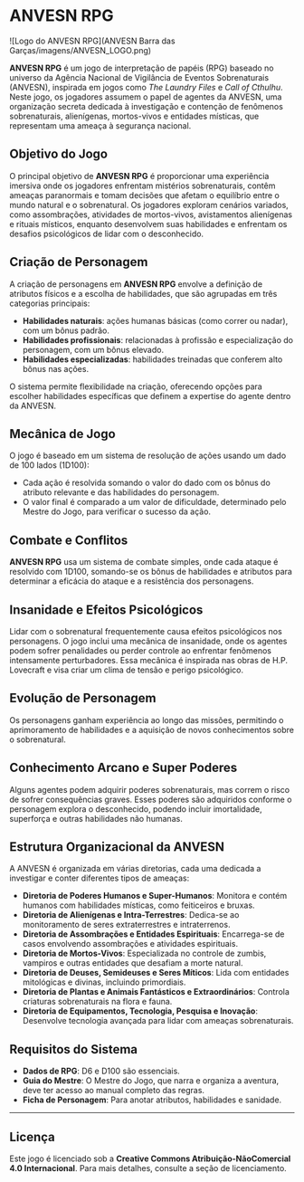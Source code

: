 # ANVESN RPG

![Logo do ANVESN RPG](ANVESN Barra das Garças/imagens/ANVESN_LOGO.png)


**ANVESN RPG** é um jogo de interpretação de papéis (RPG) baseado no universo da Agência Nacional de Vigilância de Eventos Sobrenaturais (ANVESN), inspirada em jogos como *The Laundry Files* e *Call of Cthulhu*. Neste jogo, os jogadores assumem o papel de agentes da ANVESN, uma organização secreta dedicada à investigação e contenção de fenômenos sobrenaturais, alienígenas, mortos-vivos e entidades místicas, que representam uma ameaça à segurança nacional.

## Objetivo do Jogo

O principal objetivo de **ANVESN RPG** é proporcionar uma experiência imersiva onde os jogadores enfrentam mistérios sobrenaturais, contêm ameaças paranormais e tomam decisões que afetam o equilíbrio entre o mundo natural e o sobrenatural. Os jogadores exploram cenários variados, como assombrações, atividades de mortos-vivos, avistamentos alienígenas e rituais místicos, enquanto desenvolvem suas habilidades e enfrentam os desafios psicológicos de lidar com o desconhecido.

## Criação de Personagem

A criação de personagens em **ANVESN RPG** envolve a definição de atributos físicos e a escolha de habilidades, que são agrupadas em três categorias principais:
- **Habilidades naturais**: ações humanas básicas (como correr ou nadar), com um bônus padrão.
- **Habilidades profissionais**: relacionadas à profissão e especialização do personagem, com um bônus elevado.
- **Habilidades especializadas**: habilidades treinadas que conferem alto bônus nas ações.

O sistema permite flexibilidade na criação, oferecendo opções para escolher habilidades específicas que definem a expertise do agente dentro da ANVESN.

## Mecânica de Jogo

O jogo é baseado em um sistema de resolução de ações usando um dado de 100 lados (1D100):
- Cada ação é resolvida somando o valor do dado com os bônus do atributo relevante e das habilidades do personagem.
- O valor final é comparado a um valor de dificuldade, determinado pelo Mestre do Jogo, para verificar o sucesso da ação.

## Combate e Conflitos

**ANVESN RPG** usa um sistema de combate simples, onde cada ataque é resolvido com 1D100, somando-se os bônus de habilidades e atributos para determinar a eficácia do ataque e a resistência dos personagens.

## Insanidade e Efeitos Psicológicos

Lidar com o sobrenatural frequentemente causa efeitos psicológicos nos personagens. O jogo inclui uma mecânica de insanidade, onde os agentes podem sofrer penalidades ou perder controle ao enfrentar fenômenos intensamente perturbadores. Essa mecânica é inspirada nas obras de H.P. Lovecraft e visa criar um clima de tensão e perigo psicológico.

## Evolução de Personagem

Os personagens ganham experiência ao longo das missões, permitindo o aprimoramento de habilidades e a aquisição de novos conhecimentos sobre o sobrenatural.

## Conhecimento Arcano e Super Poderes

Alguns agentes podem adquirir poderes sobrenaturais, mas correm o risco de sofrer consequências graves. Esses poderes são adquiridos conforme o personagem explora o desconhecido, podendo incluir imortalidade, superforça e outras habilidades não humanas.

## Estrutura Organizacional da ANVESN

A ANVESN é organizada em várias diretorias, cada uma dedicada a investigar e conter diferentes tipos de ameaças:
- **Diretoria de Poderes Humanos e Super-Humanos**: Monitora e contém humanos com habilidades místicas, como feiticeiros e bruxas.
- **Diretoria de Alienígenas e Intra-Terrestres**: Dedica-se ao monitoramento de seres extraterrestres e intraterrenos.
- **Diretoria de Assombrações e Entidades Espirituais**: Encarrega-se de casos envolvendo assombrações e atividades espirituais.
- **Diretoria de Mortos-Vivos**: Especializada no controle de zumbis, vampiros e outras entidades que desafiam a morte natural.
- **Diretoria de Deuses, Semideuses e Seres Míticos**: Lida com entidades mitológicas e divinas, incluindo primordiais.
- **Diretoria de Plantas e Animais Fantásticos e Extraordinários**: Controla criaturas sobrenaturais na flora e fauna.
- **Diretoria de Equipamentos, Tecnologia, Pesquisa e Inovação**: Desenvolve tecnologia avançada para lidar com ameaças sobrenaturais.

## Requisitos do Sistema

- **Dados de RPG**: D6 e D100 são essenciais.
- **Guia do Mestre**: O Mestre do Jogo, que narra e organiza a aventura, deve ter acesso ao manual completo das regras.
- **Ficha de Personagem**: Para anotar atributos, habilidades e sanidade.

---

## Licença

Este jogo é licenciado sob a **Creative Commons Atribuição-NãoComercial 4.0 Internacional**. Para mais detalhes, consulte a seção de licenciamento.
